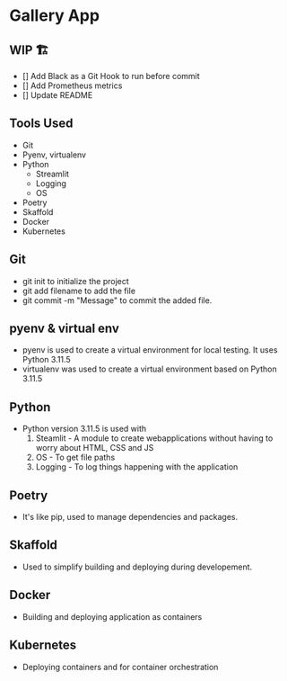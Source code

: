 # Gallery App

## WIP 🏗️

- [] Add Black as a Git Hook to run before commit
- [] Add Prometheus metrics
- [] Update README

## Tools Used
- Git
- Pyenv, virtualenv
- Python
    - Streamlit
    - Logging
    - OS
- Poetry
- Skaffold
- Docker
- Kubernetes

## Git
- git init to initialize the project
- git add filename to add the file
- git commit -m "Message" to commit the added file.

## pyenv & virtual env
- pyenv is used to create a virtual environment for local testing. It uses Python 3.11.5
- virtualenv was used to create a virtual environment based on Python 3.11.5

## Python
- Python version 3.11.5 is used with 
    1. Steamlit - A module to create webapplications without having to worry about HTML, CSS and JS
    2. OS - To get file paths
    3. Logging - To log things happening with the application

## Poetry
- It's like pip, used to manage dependencies and packages.

## Skaffold
- Used to simplify building and deploying during developement. 

## Docker 
- Building and deploying application as containers

## Kubernetes 
- Deploying containers and for container orchestration